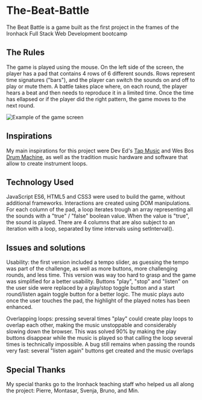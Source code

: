 # The-Beat-Battle

The Beat Battle is a game built as the first project in the frames of the Ironhack Full Stack Web Development bootcamp

## The Rules

The game is played using the mouse. On the left side of the screen, the player has a pad that contains 4 rows of 6 different sounds. Rows represent time signatures ("bars"), and the player can switch the sounds on and off to play or mute them.
A battle takes place where, on each round, the player hears a beat and then needs to reproduce it in a limited time. 
Once the time has ellapsed or if the player did the right pattern, the game moves to the next round.

![Example of the game screen](https://github.com/iourisorokine/The-Beat-Battle/blob/master/screenshots/screenshot2.png)

## Inspirations

My main inspirations for this project were Dev Ed's [Tap Music](https://www.youtube.com/watch?v=2VJlzeEVL8A) and Wes Bos [Drum Machine](https://www.youtube.com/watch?v=VuN8qwZoego), as well as the tradition music hardware and software that allow to create instrument loops.

## Technology Used

JavaScript ES6, HTML5 and CSS3 were used to build the game, without additional frameworks. Interactions are created using DOM manipulations. For each column of the pad, a loop iterates trough an array representing all the sounds with a "true" / "false" boolean value. When the value is "true", the sound is played. There are 4 columns that are also subject to an iteration with  a loop, separated by time intervals using setInterval().

## Issues and solutions

Usability: the first version included a tempo slider, as guessing the tempo was part of the challenge, as well as more buttons, more challenging rounds, and less time. This version was way too hard to grasp and the game was simplified for a better usability. 
Buttons "play", "stop" and "listen" on the user side were replaced by a play/stop toggle button and a start round/listen again toggle button for a better logic. The music plays auto once the user touches the pad, the highlight of the played notes has been enhanced.

Overlapping loops: pressing several times "play" could create play loops to overlap each other, making the music unstoppable and considerably slowing down the browser. This was solved 90% by making the play buttons disappear while the music is played so that calling the loop several times is technically impossible. A bug still remains when passing the rounds very fast: several "listen again" buttons get created and the music overlaps

## Special Thanks

My special thanks go to the Ironhack teaching staff who helped us all along the project: Pierre, Montasar, Svenja, Bruno, and Min. 
